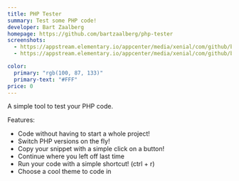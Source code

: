 ```yaml
---
title: PHP Tester
summary: Test some PHP code!
developer: Bart Zaalberg
homepage: https://github.com/bartzaalberg/php-tester
screenshots:
  - https://appstream.elementary.io/appcenter/media/xenial/com/github/bartzaalberg.php-tester.desktop/D18F35D484B3C49A96840719A7B04774/screenshots/image-1_orig.png
  - https://appstream.elementary.io/appcenter/media/xenial/com/github/bartzaalberg.php-tester.desktop/D18F35D484B3C49A96840719A7B04774/screenshots/image-2_orig.png

color:
  primary: "rgb(100, 87, 133)"
  primary-text: "#FFF"
price: 0
---
```


<p>A simple tool to test your PHP code.</p>
<p>Features:</p>
<ul>
  <li>Code without having to start a whole project!</li>
  <li>Switch PHP versions on the fly!</li>
  <li>Copy your snippet with a simple click on a button!</li>
  <li>Continue where you left off last time</li>
  <li>Run your code with a simple shortcut! (ctrl + r)</li>
  <li>Choose a cool theme to code in</li>
</ul>